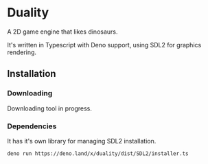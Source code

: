 # Duality
A 2D game engine that likes dinosaurs.

It's written in Typescript with Deno support, using SDL2 for graphics rendering.

## Installation
### Downloading
Downloading tool in progress.
### Dependencies
It has it's own library for managing SDL2 installation.

`deno run https://deno.land/x/duality/dist/SDL2/installer.ts`